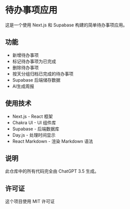 
# 待办事项应用

这是一个使用 Next.js 和 Supabase 构建的简单待办事项应用。

## 功能

- 新增待办事项  
- 标记待办事项为已完成
- 删除待办事项
- 按天分组归档已完成的待办事项
- Supabase 后端储存数据
- AI生成周报

## 使用技术

- Next.js - React 框架
- Chakra UI - UI 组件库
- Supabase - 后端数据库
- Day.js - 处理时间显示
- React Markdown - 渲染 Markdown 语法

## 说明

此仓库中的所有代码完全由 ChatGPT 3.5 生成。

## 许可证

这个项目使用 MIT 许可证